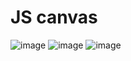# JS canvas
![image](https://github.com/user-attachments/assets/126d24e6-c570-4f53-94d2-2736789bc94a)
![image](https://github.com/user-attachments/assets/ab002c23-4716-4f94-a2f6-862579cec8a3)
![image](https://github.com/user-attachments/assets/5e66c550-ab60-4051-ac37-bfa792b5454b)
